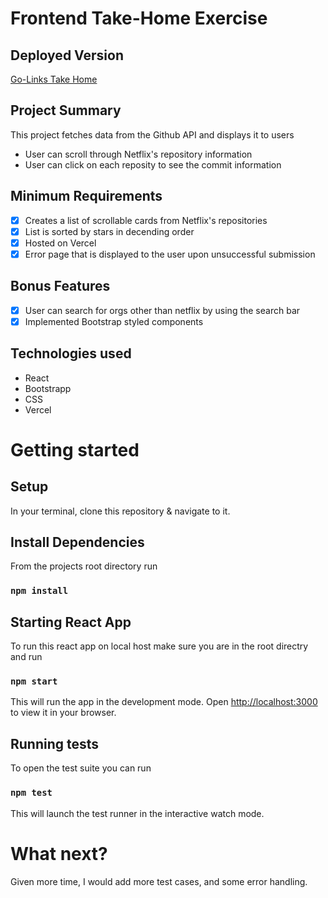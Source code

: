 # Frontend Take-Home Exercise

## Deployed Version

[Go-Links Take Home](https://go-links-dusky.vercel.app/)

## Project Summary
This project fetches data from the Github API and displays it to users
- User can scroll through Netflix's repository information 
- User can click on each reposity to see the commit information

## Minimum Requirements
- [x] Creates a list of scrollable cards from Netflix's repositories
- [x] List is sorted by stars in decending order 
- [x] Hosted on Vercel
- [x] Error page that is displayed to the user upon unsuccessful submission

## Bonus Features
- [x] User can search for orgs other than netflix by using the search bar
- [x] Implemented Bootstrap styled components

## Technologies used

- React
- Bootstrapp
- CSS
- Vercel

# Getting started

## Setup 
In your terminal, clone this repository & navigate to it. 

## Install Dependencies

From the projects root directory run

### `npm install`

## Starting React App

To run this react app on local host make sure you are in the root directry and run

### `npm start`

This will run the app in the development mode. Open [http://localhost:3000](http://localhost:3000) to view it in your browser.

## Running tests

To open the test suite you can run 

### `npm test`
This will launch the test runner in the interactive watch mode.

# What next?

Given more time, I would add more test cases, and some error handling.

